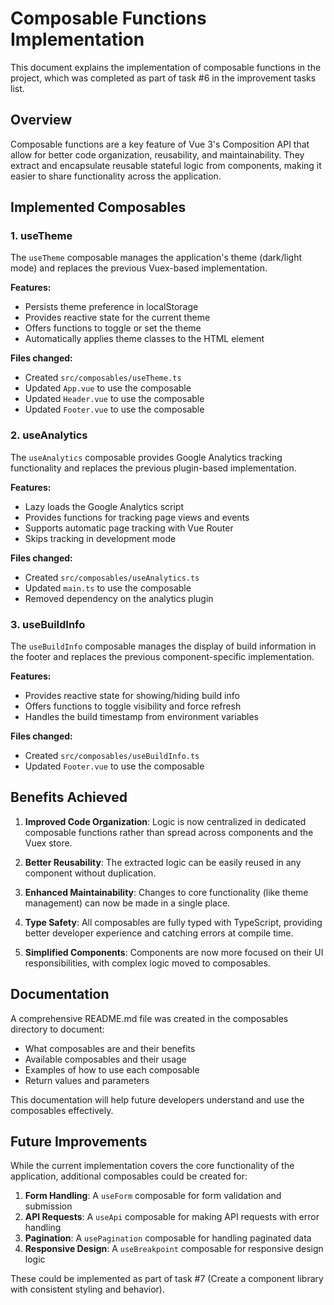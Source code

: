 # Composable Functions Implementation

This document explains the implementation of composable functions in the project, which was completed as part of task #6 in the improvement tasks list.

## Overview

Composable functions are a key feature of Vue 3's Composition API that allow for better code organization, reusability, and maintainability. They extract and encapsulate reusable stateful logic from components, making it easier to share functionality across the application.

## Implemented Composables

### 1. useTheme

The `useTheme` composable manages the application's theme (dark/light mode) and replaces the previous Vuex-based implementation.

**Features:**

- Persists theme preference in localStorage
- Provides reactive state for the current theme
- Offers functions to toggle or set the theme
- Automatically applies theme classes to the HTML element

**Files changed:**

- Created `src/composables/useTheme.ts`
- Updated `App.vue` to use the composable
- Updated `Header.vue` to use the composable
- Updated `Footer.vue` to use the composable

### 2. useAnalytics

The `useAnalytics` composable provides Google Analytics tracking functionality and replaces the previous plugin-based implementation.

**Features:**

- Lazy loads the Google Analytics script
- Provides functions for tracking page views and events
- Supports automatic page tracking with Vue Router
- Skips tracking in development mode

**Files changed:**

- Created `src/composables/useAnalytics.ts`
- Updated `main.ts` to use the composable
- Removed dependency on the analytics plugin

### 3. useBuildInfo

The `useBuildInfo` composable manages the display of build information in the footer and replaces the previous component-specific implementation.

**Features:**

- Provides reactive state for showing/hiding build info
- Offers functions to toggle visibility and force refresh
- Handles the build timestamp from environment variables

**Files changed:**

- Created `src/composables/useBuildInfo.ts`
- Updated `Footer.vue` to use the composable

## Benefits Achieved

1. **Improved Code Organization**: Logic is now centralized in dedicated composable functions rather than spread across components and the Vuex store.

2. **Better Reusability**: The extracted logic can be easily reused in any component without duplication.

3. **Enhanced Maintainability**: Changes to core functionality (like theme management) can now be made in a single place.

4. **Type Safety**: All composables are fully typed with TypeScript, providing better developer experience and catching errors at compile time.

5. **Simplified Components**: Components are now more focused on their UI responsibilities, with complex logic moved to composables.

## Documentation

A comprehensive README.md file was created in the composables directory to document:

- What composables are and their benefits
- Available composables and their usage
- Examples of how to use each composable
- Return values and parameters

This documentation will help future developers understand and use the composables effectively.

## Future Improvements

While the current implementation covers the core functionality of the application, additional composables could be created for:

1. **Form Handling**: A `useForm` composable for form validation and submission
2. **API Requests**: A `useApi` composable for making API requests with error handling
3. **Pagination**: A `usePagination` composable for handling paginated data
4. **Responsive Design**: A `useBreakpoint` composable for responsive design logic

These could be implemented as part of task #7 (Create a component library with consistent styling and behavior).
